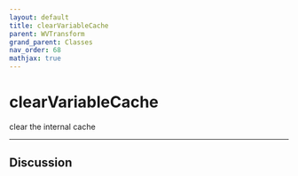 ```yaml
---
layout: default
title: clearVariableCache
parent: WVTransform
grand_parent: Classes
nav_order: 68
mathjax: true
---
```


#  clearVariableCache

clear the internal cache


---

## Discussion

  
